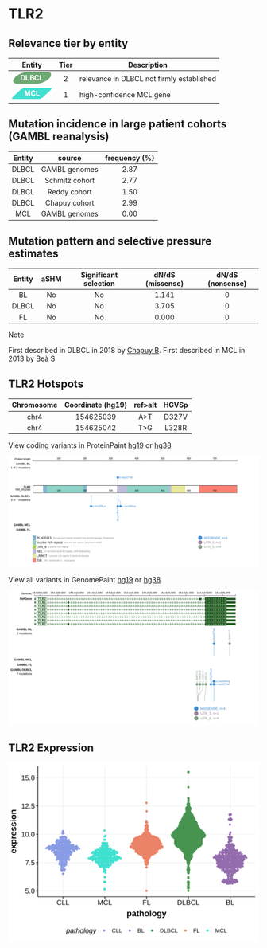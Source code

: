 # TLR2

## Relevance tier by entity

|Entity|Tier|Description                              |
|:------:|:----:|-----------------------------------------|
|![DLBCL](images/icons/DLBCL_tier2.png) |2   |relevance in DLBCL not firmly established|
|![MCL](images/icons/MCL_tier1.png)   |1   |high-confidence MCL gene                 |

## Mutation incidence in large patient cohorts (GAMBL reanalysis)

|Entity|source        |frequency (%)|
|:------:|:--------------:|:-------------:|
|DLBCL |GAMBL genomes |2.87         |
|DLBCL |Schmitz cohort|2.77         |
|DLBCL |Reddy cohort  |1.50         |
|DLBCL |Chapuy cohort |2.99         |
|MCL   |GAMBL genomes |0.00         |

## Mutation pattern and selective pressure estimates

|Entity|aSHM|Significant selection|dN/dS (missense)|dN/dS (nonsense)|
|:------:|:----:|:---------------------:|:----------------:|:----------------:|
|BL    |No  |No                   |1.141           |0               |
|DLBCL |No  |No                   |3.705           |0               |
|FL    |No  |No                   |0.000           |0               |


> [!NOTE]
> First described in DLBCL in 2018 by [Chapuy B](https://pubmed.ncbi.nlm.nih.gov/29713087). First described in MCL in 2013 by [Beà S](https://pubmed.ncbi.nlm.nih.gov/24145436)


 ## TLR2 Hotspots

| Chromosome |Coordinate (hg19) | ref>alt | HGVSp | 
 | :---:| :---: | :--: | :---: |
| chr4 | 154625039 | A>T | D327V |
| chr4 | 154625042 | T>G | L328R |

View coding variants in ProteinPaint [hg19](https://morinlab.github.io/LLMPP/GAMBL/TLR2_protein.html)  or [hg38](https://morinlab.github.io/LLMPP/GAMBL/TLR2_protein_hg38.html)

![image](images/proteinpaint/TLR2_NM_003264.svg)

View all variants in GenomePaint [hg19](https://morinlab.github.io/LLMPP/GAMBL/TLR2.html)  or [hg38](https://morinlab.github.io/LLMPP/GAMBL/TLR2_hg38.html)

![image](images/proteinpaint/TLR2.svg)
## TLR2 Expression
![image](images/gene_expression/TLR2_by_pathology.svg)
<!-- ORIGIN: beaLandscapeSomaticMutations2013 -->
<!-- DLBCL: chapuyMolecularSubtypesDiffuse2018b -->
<!-- MCL: beaLandscapeSomaticMutations2013 -->
